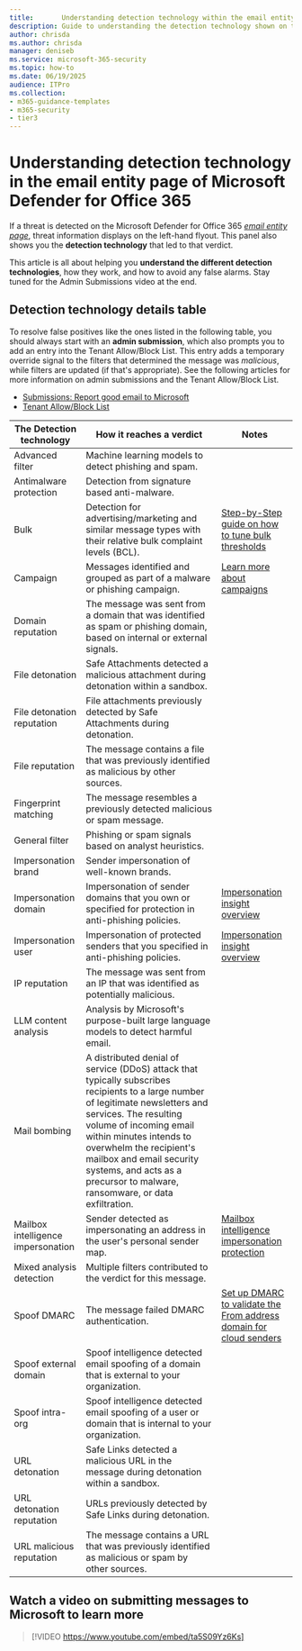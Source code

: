 ```yaml
---
title:       Understanding detection technology within the email entity page in Microsoft Defender for Office 365
description: Guide to understanding the detection technology shown on the Email entity page in Microsoft Defender for Office 365. What the detection technologies mean, how they're triggered, and how to resolve false positives (see the admin submission video).
author: chrisda
ms.author: chrisda
manager: deniseb
ms.service: microsoft-365-security
ms.topic: how-to
ms.date: 06/19/2025
audience: ITPro
ms.collection:
- m365-guidance-templates
- m365-security
- tier3
---
```


# Understanding detection technology in the email entity page of Microsoft Defender for Office 365

If a threat is detected on the Microsoft Defender for Office 365 [*email entity page*](../mdo-email-entity-page.md), threat information displays on the left-hand flyout. This panel also shows you the **detection technology** that led to that verdict.

This article is all about helping you **understand the different detection technologies**, how they work, and how to avoid any false alarms. Stay tuned for the Admin Submissions video at the end.

## Detection technology details table

To resolve false positives like the ones listed in the following table, you should always start with an **admin submission**, which also prompts you to add an entry into the Tenant Allow/Block List. This entry adds a temporary override signal to the filters that determined the message was *malicious*, while filters are updated (if that's appropriate). See the following articles for more information on admin submissions and the Tenant Allow/Block List.

- [Submissions: Report good email to Microsoft](../submissions-admin.md)
- [Tenant Allow/Block List](../tenant-allow-block-list-about.md)

|The Detection technology|How it reaches a verdict|Notes|
|---|---|---|
|Advanced filter|Machine learning models to detect phishing and spam.||
|Antimalware protection|Detection from signature based anti-malware.||
|Bulk|Detection for advertising/marketing and similar message types with their relative bulk complaint levels (BCL).|[Step-by-Step guide on how to tune bulk thresholds](tune-bulk-mail-filtering-walkthrough.md)|
|Campaign|Messages identified and grouped as part of a malware or phishing campaign.|[Learn more about campaigns](track-and-respond-to-emerging-threats-with-campaigns.md)|
|Domain reputation|The message was sent from a domain that was identified as spam or phishing domain, based on internal or external signals.||
|File detonation|Safe Attachments detected a malicious attachment during detonation within a sandbox.||
|File detonation reputation|File attachments previously detected by Safe Attachments during detonation.||
|File reputation|The message contains a file that was previously identified as malicious by other sources.||
|Fingerprint matching|The message resembles a previously detected malicious or spam message.||
|General filter|Phishing or spam signals based on analyst heuristics.||
|Impersonation brand|Sender impersonation of well-known brands.||
|Impersonation domain|Impersonation of sender domains that you own or specified for protection in anti-phishing policies.|[Impersonation insight overview](../anti-phishing-mdo-impersonation-insight.md)|
|Impersonation user|Impersonation of protected senders that you specified in anti-phishing policies.|[Impersonation insight overview](../anti-phishing-mdo-impersonation-insight.md)|
|IP reputation|The message was sent from an IP that was identified as potentially malicious.||
|LLM content analysis|Analysis by Microsoft's purpose-built large language models to detect harmful email.||
|Mail bombing|A distributed denial of service (DDoS) attack that typically subscribes recipients to a large number of legitimate newsletters and services. The resulting volume of incoming email within minutes intends to overwhelm the recipient's mailbox and email security systems, and acts as a precursor to malware, ransomware, or data exfiltration.||
|Mailbox intelligence impersonation|Sender detected as impersonating an address in the user's personal sender map.|[Mailbox intelligence impersonation protection](../anti-phishing-policies-about.md)|
|Mixed analysis detection|Multiple filters contributed to the verdict for this message.||
|Spoof DMARC|The message failed DMARC authentication.|[Set up DMARC to validate the From address domain for cloud senders](../email-authentication-dmarc-configure.md)|
|Spoof external domain|Spoof intelligence detected email spoofing of a domain that is external to your organization.||
|Spoof intra-org|Spoof intelligence detected email spoofing of a user or domain that is internal to your organization.||
|URL detonation|Safe Links detected a malicious URL in the message during detonation within a sandbox.||
|URL detonation reputation|URLs previously detected by Safe Links during detonation.||
|URL malicious reputation|The message contains a URL that was previously identified as malicious or spam by other sources.||

## Watch a video on submitting messages to Microsoft to learn more

> [!VIDEO https://www.youtube.com/embed/ta5S09Yz6Ks]
